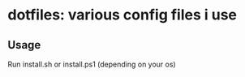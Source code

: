 # dotfiles: various config files i use

## Usage
Run install.sh or install.ps1 (depending on your os)
